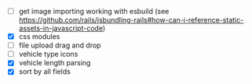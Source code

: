 - [ ] get image importing working with esbuild (see https://github.com/rails/jsbundling-rails#how-can-i-reference-static-assets-in-javascript-code)
- [x] css modules
- [ ] file upload drag and drop
- [ ] vehicle type icons
- [x] vehicle length parsing
- [x] sort by all fields
